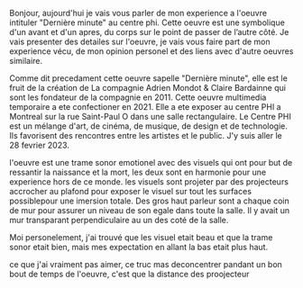 Bonjour, aujourd'hui je vais vous parler de mon experience a l'oeuvre intituler "Dernière minute" au centre phi. Cette oeuvre est une symbolique d'un avant et d'un apres, du corps sur le point de passer de l’autre côté. Je vais presenter des detailes sur l'oeuvre, je vais vous faire part de mon experience vécu, de mon opinion personel et des liens avec d'autre oeuvres similaire.

Comme dit precedament cette oeuvre sapelle "Dernière minute", elle est le fruit de la création de La compagnie Adrien Mondot & Claire Bardainne qui sont les fondateur de la compagnie en 2011. Cette oeuvre multimedia temporaire a ete confectioner en 2021. Elle a ete exposer au centre PHI a Montreal sur la rue Saint-Paul O dans une salle rectangulaire. Le Centre PHI est un mélange d'art, de cinéma, de musique, de design et de technologie. Ils favorisent des rencontres entre les artistes et le public. J'y suis aller le 28 fevrier 2023.
 
 
l'oeuvre est une trame sonor emotionel avec des visuels qui ont pour but de ressantir la naissance et la mort,  les deux sont en harmonie pour une experience hors de ce monde. les visuels sont projeter par des projecteurs accrocher au plafond pour exposer le visuel sur tout les surfaces possiblepour une imersion totale. Des gros haut parleur sont a chaque coin de mur pour assurer un niveau de son egale dans toute la salle. Il y avait un mur transparant perpendiculaire au un des coté de la salle.


Moi personelement, j'ai trouvé que les visuel etait beau et que la trame sonor etait bien, mais mes expectation en allant la bas etait plus haut. 


ce que j'ai vraiment pas aimer, ce truc mas deconcentrer pandant un bon bout de temps de l'oeuvre, c'est que la distance des proojecteur
